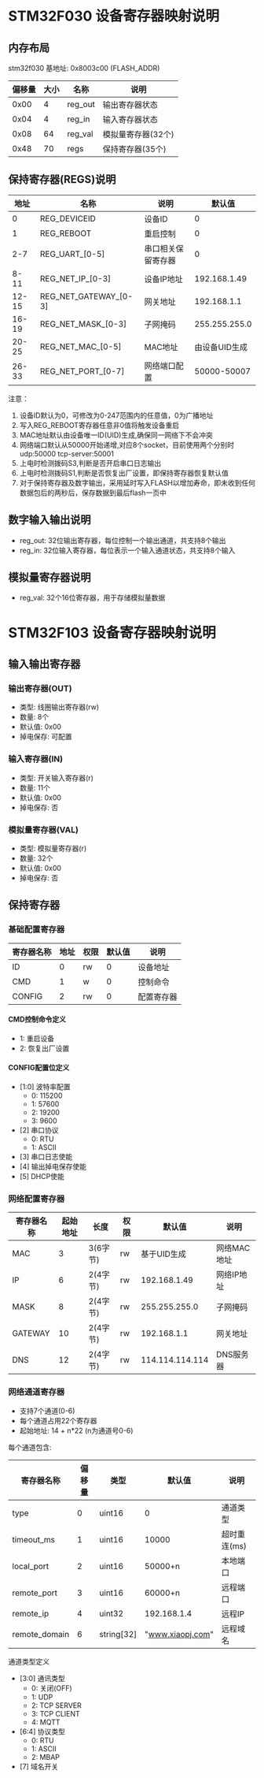# STM32F030 设备寄存器映射说明

## 内存布局
stm32f030 基地址: 0x8003c00 (FLASH_ADDR)

| 偏移量 | 大小 | 名称 | 说明 |
|--------|------|------|------|
| 0x00   | 4    | reg_out | 输出寄存器状态 |
| 0x04   | 4    | reg_in  | 输入寄存器状态 |
| 0x08   | 64   | reg_val | 模拟量寄存器(32个) |
| 0x48   | 70   | regs    | 保持寄存器(35个) |

## 保持寄存器(REGS)说明

| 地址 | 名称 | 说明 | 默认值 |
|------|------|------|--------|
| 0    | REG_DEVICEID | 设备ID | 0 |
| 1    | REG_REBOOT | 重启控制 | 0 |
| 2-7  | REG_UART_[0-5] | 串口相关保留寄存器 | 0 |
| 8-11  | REG_NET_IP_[0-3] | 设备IP地址 | 192.168.1.49 |
| 12-15 | REG_NET_GATEWAY_[0-3] | 网关地址 | 192.168.1.1 |
| 16-19 | REG_NET_MASK_[0-3] | 子网掩码 | 255.255.255.0 |
| 20-25 | REG_NET_MAC_[0-5] | MAC地址 | 由设备UID生成 |
| 26-33 | REG_NET_PORT_[0-7] | 网络端口配置 | 50000-50007 |

注意：
1. 设备ID默认为0，可修改为0-247范围内的任意值，0为广播地址
2. 写入REG_REBOOT寄存器任意非0值将触发设备重启
3. MAC地址默认由设备唯一ID(UID)生成,确保同一网络下不会冲突
4. 网络端口默认从50000开始递增,对应8个socket，目前使用两个分别时udp:50000 tcp-server:50001
5. 上电时检测拨码S3,判断是否开启串口日志输出
6. 上电时检测拨码S1,判断是否恢复出厂设置，即保持寄存器恢复默认值
7. 对于保持寄存器及数字输出，采用延时写入FLASH以增加寿命，即未收到任何数据包后的两秒后，保存数据到最后flash一页中

## 数字输入输出说明

- reg_out: 32位输出寄存器，每位控制一个输出通道，共支持8个输出
- reg_in: 32位输入寄存器，每位表示一个输入通道状态，共支持8个输入

## 模拟量寄存器说明

- reg_val: 32个16位寄存器，用于存储模拟量数据


# STM32F103 设备寄存器映射说明

## 输入输出寄存器

### 输出寄存器(OUT)
- 类型: 线圈输出寄存器(rw)
- 数量: 8个
- 默认值: 0x00
- 掉电保存: 可配置

### 输入寄存器(IN) 
- 类型: 开关输入寄存器(r)
- 数量: 11个
- 默认值: 0x00
- 掉电保存: 否

### 模拟量寄存器(VAL)
- 类型: 模拟量寄存器(r)
- 数量: 32个
- 默认值: 0x00
- 掉电保存: 否

## 保持寄存器

### 基础配置寄存器

| 寄存器名称 | 地址 | 权限 | 默认值 | 说明 |
|------------|------|------|---------|------|
| ID | 0 | rw | 0 | 设备地址 |
| CMD | 1 | w | 0 | 控制命令 |
| CONFIG | 2 | rw | 0 | 配置寄存器 |

#### CMD控制命令定义
- 1: 重启设备
- 2: 恢复出厂设置

#### CONFIG配置位定义
- [1:0] 波特率配置
  - 0: 115200
  - 1: 57600 
  - 2: 19200
  - 3: 9600
- [2] 串口协议 
  - 0: RTU
  - 1: ASCII 
- [3] 串口日志使能
- [4] 输出掉电保存使能
- [5] DHCP使能


### 网络配置寄存器

| 寄存器名称 | 起始地址 | 长度 | 权限 | 默认值 | 说明 |
|------------|----------|------|------|---------|------|
| MAC | 3 | 3(6字节) | rw | 基于UID生成 | 网络MAC地址 |
| IP | 6 | 2(4字节) | rw | 192.168.1.49 | 网络IP地址 |
| MASK | 8 | 2(4字节) | rw | 255.255.255.0 | 子网掩码 |
| GATEWAY | 10 | 2(4字节) | rw | 192.168.1.1 | 网关地址 |
| DNS | 12 | 2(4字节) | rw | 114.114.114.114 | DNS服务器 |

### 网络通道寄存器 
- 支持7个通道(0-6)
- 每个通道占用22个寄存器
- 起始地址: 14 + n*22 (n为通道号0-6)

每个通道包含:


| 寄存器名称 | 偏移量 | 类型 | 默认值 | 说明 |
|------------|--------|------|---------|------|
| type | 0 | uint16 | 0 | 通道类型 |
| timeout_ms | 1 | uint16 | 10000 | 超时重连(ms) |
| local_port | 2 | uint16 | 50000+n | 本地端口 |
| remote_port | 3 | uint16 | 60000+n | 远程端口 |
| remote_ip | 4 | uint32 | 192.168.1.4 | 远程IP |
| remote_domain | 6 | string[32] | "www.xiaopj.com" | 远程域名 |

通道类型定义
- [3:0] 通讯类型
  - 0: 关闭(OFF)
  - 1: UDP
  - 2: TCP SERVER
  - 3: TCP CLIENT
  - 4: MQTT
- [6:4] 协议类型
  - 0: RTU
  - 1: ASCII
  - 2: MBAP
- [7] 域名开关
